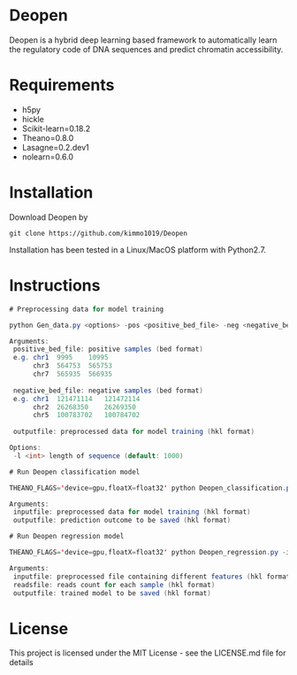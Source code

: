 # Deopen
Deopen is a hybrid deep learning based framework to automatically learn the regulatory code of DNA sequences and predict chromatin accessibility.

# Requirements
- h5py
- hickle
- Scikit-learn=0.18.2
- Theano=0.8.0
- Lasagne=0.2.dev1
- nolearn=0.6.0

# Installation
Download Deopen by
```
git clone https://github.com/kimmo1019/Deopen
```
Installation has been tested in a Linux/MacOS platform with Python2.7.

# Instructions

 
```java
# Preprocessing data for model training

python Gen_data.py <options> -pos <positive_bed_file> -neg <negative_bed_file> -out <outputfile>

Arguments:
 positive_bed_file: positive samples (bed format)
 e.g. chr1	9995	10995	
      chr3	564753	565753
      chr7	565935	566935
      
 negative_bed_file: negative samples (bed format)
 e.g. chr1	121471114	121472114	
      chr2	26268350	26269350
      chr5	100783702	100784702
 
 outputfile: preprocessed data for model training (hkl format)

Options:
 -l <int> length of sequence (default: 1000)

# Run Deopen classification model

THEANO_FLAGS='device=gpu,floatX=float32' python Deopen_classification.py -in <inputfile> -out <outputfile>

Arguments:
 inputfile: preprocessed data for model training (hkl format)
 outputfile: prediction outcome to be saved (hkl format)

# Run Deopen regression model

THEANO_FLAGS='device=gpu,floatX=float32' python Deopen_regression.py -in <inputfile> -reads <readsfile> -out <outputfile>

Arguments:
 inputfile: preprocessed file containing different features (hkl format)
 readsfile: reads count for each sample (hkl format)
 outputfile: trained model to be saved (hkl format)

```


# License
This project is licensed under the MIT License - see the LICENSE.md file for details
